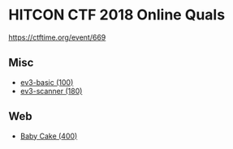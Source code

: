 # HITCON CTF 2018 Online Quals

https://ctftime.org/event/669

## Misc
- [ev3-basic (100)](ev3-basic)
- [ev3-scanner (180)](ev3-scanner)

## Web
- [Baby Cake (400)](baby-cake)
